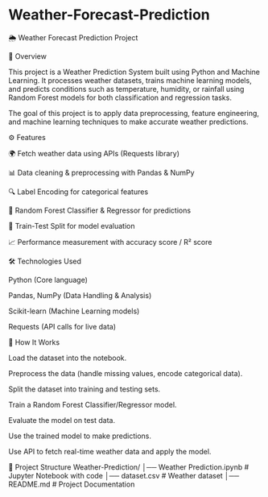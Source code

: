 # Weather-Forecast-Prediction

🌦️ Weather Forecast Prediction Project

📌 Overview

This project is a Weather Prediction System built using Python and Machine Learning. It processes weather datasets, trains machine learning models, and predicts conditions such as temperature, humidity, or rainfall using Random Forest models for both classification and regression tasks.

The goal of this project is to apply data preprocessing, feature engineering, and machine learning techniques to make accurate weather predictions.


⚙️ Features

🌍 Fetch weather data using APIs (Requests library)

📊 Data cleaning & preprocessing with Pandas & NumPy

🔍 Label Encoding for categorical features

🤖 Random Forest Classifier & Regressor for predictions

🧪 Train-Test Split for model evaluation

📈 Performance measurement with accuracy score / R² score


🛠️ Technologies Used

Python (Core language)

Pandas, NumPy (Data Handling & Analysis)

Scikit-learn (Machine Learning models)

Requests (API calls for live data)


🚀 How It Works

Load the dataset into the notebook.

Preprocess the data (handle missing values, encode categorical data).

Split the dataset into training and testing sets.

Train a Random Forest Classifier/Regressor model.

Evaluate the model on test data.

Use the trained model to make predictions.

Use API to fetch real-time weather data and apply the model.



📂 Project Structure
Weather-Prediction/
│── Weather Prediction.ipynb   # Jupyter Notebook with code
│── dataset.csv                # Weather dataset
│── README.md                  # Project Documentation
